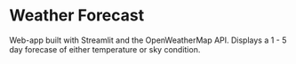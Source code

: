 # Weather Forecast

Web-app built with Streamlit and the OpenWeatherMap API.
Displays a 1 - 5 day forecase of either temperature or sky condition.